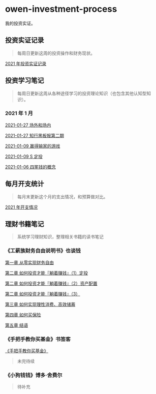# owen-investment-process

我的投资实证。

## 投资实证记录

> 每周日更新这周的投资操作和财务现状。

[2021 年投资实证记录](investment-post-2021.md)

## 投资学习笔记

> 每周日更新这周从各种途径学习的投资理论知识（也包含其他认知型知识）。

### 2021 年 1 月

[2021-01-27 场外和场内](notes/2021-01-27-otc-fund-floor-fund.md)

[2021-01-27 知行黑板报第二期](notes/2021-01-27-blackboard-2.md)

[2021-01-09 赢得输家的游戏](notes/2021-01-09-win-the-losing-game.md)

[2021-01-09 S 定投](notes/2021-01-09-S-auto-investment.md)

[2021-01-06 四笔钱的概念](notes/2020-01-06-four-kinds-money.md)

## 每月开支统计

> 每月末更新这个月的支出情况，和预算做对比。

[2021 年开支情况](expense/2021/expense-2021.md)

## 理财书籍笔记

> 系统学习理财知识，整理相关书籍的读书笔记

### 《工薪族财务自由说明书》也谈钱

[第一章 从零实现财务自由](gongxinzu/工薪族财务自由说明书1.md)

[第二章 如何投资才能『躺着赚钱』（1）定投](gongxinzu/工薪族财务自由说明书2-1.md)

[第二章 如何投资才能『躺着赚钱』（2）资产配置](gongxinzu/工薪族财务自由说明书2-2.md)

[第二章 如何投资才能『躺着赚钱』（3）](gongxinzu/工薪族财务自由说明书2-3.md)

[第三章 如何实现理性消费、高效储蓄](gongxinzu/工薪族财务自由说明书3.md)

[第四章 如何买保险](gongxinzu/工薪族财务自由说明书4.md) 

[第五章 结语](gongxinzu/工薪族财务自由说明书5.md) 

### 《手把手教你买基金》书签客

[《手把手教你买基金》](shoubashou/手把手教你买基金.md) 

> 未完待续

### 《小狗钱钱》博多·舍费尔

> 待补充
